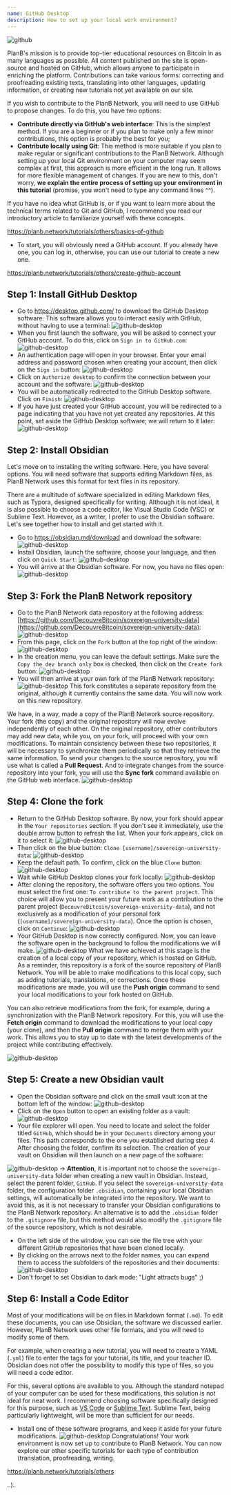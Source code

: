 ```yaml
---
name: GitHub Desktop
description: How to set up your local work environment?
---
```

![github](assets/cover.webp)

PlanB's mission is to provide top-tier educational resources on Bitcoin in as many languages as possible. All content published on the site is open-source and hosted on GitHub, which allows anyone to participate in enriching the platform. Contributions can take various forms: correcting and proofreading existing texts, translating into other languages, updating information, or creating new tutorials not yet available on our site.

If you wish to contribute to the PlanB Network, you will need to use GitHub to propose changes. To do this, you have two options:
- **Contribute directly via GitHub's web interface**: This is the simplest method. If you are a beginner or if you plan to make only a few minor contributions, this option is probably the best for you;
- **Contribute locally using Git**: This method is more suitable if you plan to make regular or significant contributions to the PlanB Network. Although setting up your local Git environment on your computer may seem complex at first, this approach is more efficient in the long run. It allows for more flexible management of changes. If you are new to this, don't worry, **we explain the entire process of setting up your environment in this tutorial** (promise, you won't need to type any command lines ^^).

If you have no idea what GitHub is, or if you want to learn more about the technical terms related to Git and GitHub, I recommend you read our introductory article to familiarize yourself with these concepts.

https://planb.network/tutorials/others/basics-of-github



- To start, you will obviously need a GitHub account. If you already have one, you can log in, otherwise, you can use our tutorial to create a new one.

https://planb.network/tutorials/others/create-github-account



## Step 1: Install GitHub Desktop

- Go to https://desktop.github.com/ to download the GitHub Desktop software. This software allows you to interact easily with GitHub, without having to use a terminal:
![github-desktop](assets/1.webp)
- When you first launch the software, you will be asked to connect your GitHub account. To do this, click on `Sign in to GitHub.com`:
![github-desktop](assets/2.webp)
- An authentication page will open in your browser. Enter your email address and password chosen when creating your account, then click on the `Sign in` button:
![github-desktop](assets/3.webp)
- Click on `Authorize desktop` to confirm the connection between your account and the software:
![github-desktop](assets/4.webp)
- You will be automatically redirected to the GitHub Desktop software. Click on `Finish`: ![github-desktop](assets/5.webp)
- If you have just created your GitHub account, you will be redirected to a page indicating that you have not yet created any repositories. At this point, set aside the GitHub Desktop software; we will return to it later: ![github-desktop](assets/6.webp)

## Step 2: Install Obsidian

Let's move on to installing the writing software. Here, you have several options. You will need software that supports editing Markdown files, as PlanB Network uses this format for text files in its repository.

There are a multitude of software specialized in editing Markdown files, such as Typora, designed specifically for writing. Although it is not ideal, it is also possible to choose a code editor, like Visual Studio Code (VSC) or Sublime Text. However, as a writer, I prefer to use the Obsidian software. Let's see together how to install and get started with it.

- Go to https://obsidian.md/download and download the software: ![github-desktop](assets/7.webp)
- Install Obsidian, launch the software, choose your language, and then click on `Quick Start`: ![github-desktop](assets/8.webp)
- You will arrive at the Obsidian software. For now, you have no files open: ![github-desktop](assets/9.webp)

## Step 3: Fork the PlanB Network repository

- Go to the PlanB Network data repository at the following address: [https://github.com/DecouvreBitcoin/sovereign-university-data](https://github.com/DecouvreBitcoin/sovereign-university-data): ![github-desktop](assets/10.webp)
- From this page, click on the `Fork` button at the top right of the window: ![github-desktop](assets/11.webp)
- In the creation menu, you can leave the default settings. Make sure the `Copy the dev branch only` box is checked, then click on the `Create fork` button: ![github-desktop](assets/12.webp)
- You will then arrive at your own fork of the PlanB Network repository: ![github-desktop](assets/13.webp)
This fork constitutes a separate repository from the original, although it currently contains the same data. You will now work on this new repository.

We have, in a way, made a copy of the PlanB Network source repository. Your fork (the copy) and the original repository will now evolve independently of each other. On the original repository, other contributors may add new data, while you, on your fork, will proceed with your own modifications.
To maintain consistency between these two repositories, it will be necessary to synchronize them periodically so that they retrieve the same information. To send your changes to the source repository, you will use what is called a **Pull Request**. And to integrate changes from the source repository into your fork, you will use the **Sync fork** command available on the GitHub web interface.
![github-desktop](assets/14.webp)

## Step 4: Clone the fork

- Return to the GitHub Desktop software. By now, your fork should appear in the `Your repositories` section. If you don't see it immediately, use the double arrow button to refresh the list. When your fork appears, click on it to select it:
![github-desktop](assets/15.webp)
- Then click on the blue button: `Clone [username]/sovereign-university-data`:
![github-desktop](assets/16.webp)
- Keep the default path. To confirm, click on the blue `Clone` button:
![github-desktop](assets/17.webp)
- Wait while GitHub Desktop clones your fork locally:
![github-desktop](assets/18.webp)
- After cloning the repository, the software offers you two options. You must select the first one: `To contribute to the parent project`. This choice will allow you to present your future work as a contribution to the parent project (`DecouvreBitcoin/sovereign-university-data`), and not exclusively as a modification of your personal fork (`[username]/sovereign-university-data`). Once the option is chosen, click on `Continue`:
![github-desktop](assets/19.webp)
- Your GitHub Desktop is now correctly configured. Now, you can leave the software open in the background to follow the modifications we will make.
![github-desktop](assets/20.webp)
What we have achieved at this stage is the creation of a local copy of your repository, which is hosted on GitHub. As a reminder, this repository is a fork of the source repository of PlanB Network. You will be able to make modifications to this local copy, such as adding tutorials, translations, or corrections. Once these modifications are made, you will use the **Push origin** command to send your local modifications to your fork hosted on GitHub.

You can also retrieve modifications from the fork, for example, during a synchronization with the PlanB Network repository. For this, you will use the **Fetch origin** command to download the modifications to your local copy (your clone), and then the **Pull origin** command to merge them with your work. This allows you to stay up to date with the latest developments of the project while contributing effectively.

![github-desktop](assets/21.webp)
## Step 5: Create a new Obsidian vault

- Open the Obsidian software and click on the small vault icon at the bottom left of the window:
![github-desktop](assets/22.webp)
- Click on the `Open` button to open an existing folder as a vault: ![github-desktop](assets/23.webp)
- Your file explorer will open. You need to locate and select the folder titled `GitHub`, which should be in your `Documents` directory among your files. This path corresponds to the one you established during step 4. After choosing the folder, confirm its selection. The creation of your vault on Obsidian will then launch on a new page of the software:

![github-desktop](assets/24.webp)
-> **Attention**, it is important not to choose the `sovereign-university-data` folder when creating a new vault in Obsidian. Instead, select the parent folder, `GitHub`. If you select the `sovereign-university-data` folder, the configuration folder `.obsidian`, containing your local Obsidian settings, will automatically be integrated into the repository. We want to avoid this, as it is not necessary to transfer your Obsidian configurations to the PlanB Network repository. An alternative is to add the `.obsidian` folder to the `.gitignore` file, but this method would also modify the `.gitignore` file of the source repository, which is not desirable.

- On the left side of the window, you can see the file tree with your different GitHub repositories that have been cloned locally.
- By clicking on the arrows next to the folder names, you can expand them to access the subfolders of the repositories and their documents:
![github-desktop](assets/25.webp)
- Don't forget to set Obsidian to dark mode: "Light attracts bugs" ;)

## Step 6: Install a Code Editor

Most of your modifications will be on files in Markdown format (`.md`). To edit these documents, you can use Obsidian, the software we discussed earlier. However, PlanB Network uses other file formats, and you will need to modify some of them.

For example, when creating a new tutorial, you will need to create a YAML (`.yml`) file to enter the tags for your tutorial, its title, and your teacher ID. Obsidian does not offer the possibility to modify this type of files, so you will need a code editor.

For this, several options are available to you. Although the standard notepad of your computer can be used for these modifications, this solution is not ideal for neat work. I recommend choosing software specifically designed for this purpose, such as [VS Code](https://code.visualstudio.com/download) or [Sublime Text](https://www.sublimetext.com/download). Sublime Text, being particularly lightweight, will be more than sufficient for our needs.
- Install one of these software programs, and keep it aside for your future modifications. ![github-desktop](assets/26.webp)
Congratulations! Your work environment is now set up to contribute to PlanB Network. You can now explore our other specific tutorials for each type of contribution (translation, proofreading, writing.

https://planb.network/tutorials/others

..).